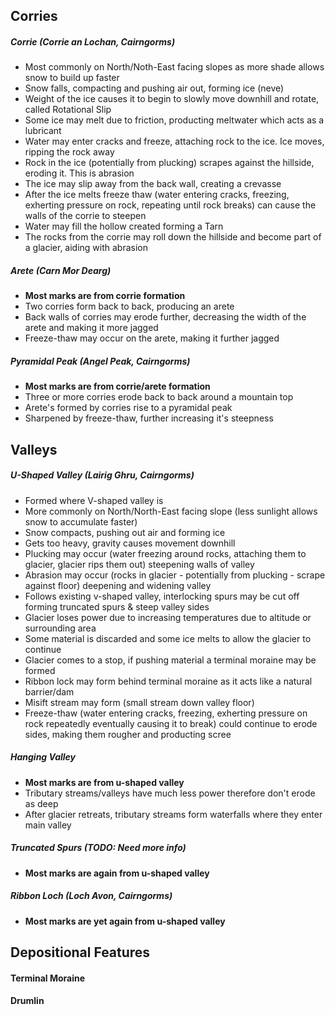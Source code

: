 ## Corries
##### Corrie (Corrie an Lochan, Cairngorms)
* Most commonly on North/Noth-East facing slopes as more shade allows snow to build up faster
* Snow falls, compacting and pushing air out, forming ice (neve)
* Weight of the ice causes it to begin to slowly move downhill and rotate, called Rotational Slip
* Some ice may melt due to friction, producting meltwater which acts as a lubricant
* Water may enter cracks and freeze, attaching rock to the ice. Ice moves, ripping the rock away
* Rock in the ice (potentially from plucking) scrapes against the hillside, eroding it. This is abrasion
* The ice may slip away from the back wall, creating a crevasse
* After the ice melts freeze thaw (water entering cracks, freezing, exherting pressure on rock, repeating until rock breaks) can cause the walls of the corrie to steepen
* Water may fill the hollow created forming a Tarn
* The rocks from the corrie may roll down the hillside and become part of a glacier, aiding with abrasion

##### Arete (Carn Mor Dearg)
* **Most marks are from corrie formation**
* Two corries form back to back, producing an arete
* Back walls of corries may erode further, decreasing the width of the arete and making it more jagged
* Freeze-thaw may occur on the arete, making it further jagged

##### Pyramidal Peak (Angel Peak, Cairngorms)
* **Most marks are from corrie/arete formation**
* Three or more corries erode back to back around a mountain top
* Arete's formed by corries rise to a pyramidal peak
* Sharpened by freeze-thaw, further increasing it's steepness


## Valleys
##### U-Shaped Valley (Lairig Ghru, Cairngorms)
* Formed where V-shaped valley is
* More commonly on North/North-East facing slope (less sunlight allows snow to accumulate faster)
* Snow compacts, pushing out air and forming ice
* Gets too heavy, gravity causes movement downhill
* Plucking may occur (water freezing around rocks, attaching them to glacier, glacier rips them out) steepening walls of valley
* Abrasion may occur (rocks in glacier - potentially from plucking - scrape against floor) deepening and widening valley
* Follows existing v-shaped valley, interlocking spurs may be cut off forming truncated spurs & steep valley sides
* Glacier loses power due to increasing temperatures due to altitude or surrounding area
* Some material is discarded and some ice melts to allow the glacier to continue
* Glacier comes to a stop, if pushing material a terminal moraine may be formed
* Ribbon lock may form behind terminal moraine as it acts like a natural barrier/dam
* Misift stream may form (small stream down valley floor)
* Freeze-thaw (water entering cracks, freezing, exherting pressure on rock repeatedly eventually causing it to break) could continue to erode sides, making them rougher and producting scree

##### Hanging Valley
* **Most marks are from u-shaped valley**
* Tributary streams/valleys have much less power therefore don't erode as deep
* After glacier retreats, tributary streams form waterfalls where they enter main valley

##### Truncated Spurs (TODO: Need more info)
* **Most marks are again from u-shaped valley**

##### Ribbon Loch (Loch Avon, Cairngorms)
* **Most marks are yet again from u-shaped valley**


## Depositional Features
#### Terminal Moraine

#### Drumlin

#### 